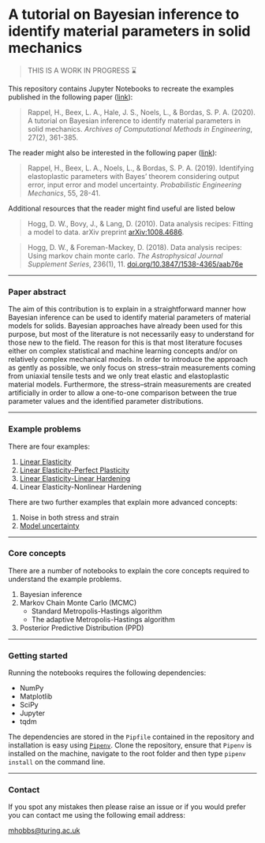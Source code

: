 # A tutorial on Bayesian inference to identify material parameters in solid mechanics

> THIS IS A WORK IN PROGRESS :hourglass:

This repository contains Jupyter Notebooks to recreate the examples published in the following paper ([link](https://doi.org/10.1007/s11831-018-09311-x)):

>Rappel, H., Beex, L. A., Hale, J. S., Noels, L., & Bordas, S. P. A. (2020). A tutorial on Bayesian inference to identify material parameters in solid mechanics. *Archives of Computational Methods in Engineering*, 27(2), 361-385.

The reader might also be interested in the following paper ([link](https://doi.org/10.1016/j.probengmech.2018.08.004)):

>Rappel, H., Beex, L. A., Noels, L., & Bordas, S. P. A. (2019). Identifying elastoplastic parameters with Bayes’ theorem considering output error, input error and model uncertainty. *Probabilistic Engineering Mechanics*, 55, 28-41.

Additional resources that the reader might find useful are listed below

>Hogg, D. W., Bovy, J., & Lang, D. (2010). Data analysis recipes: Fitting a model to data. arXiv preprint [arXiv:1008.4686](https://doi.org/10.48550/arXiv.1008.4686).

>Hogg, D. W., & Foreman-Mackey, D. (2018). Data analysis recipes: Using markov chain monte carlo. *The Astrophysical Journal Supplement Series*, 236(1), 11. [doi.org/10.3847/1538-4365/aab76e](https://doi.org/10.3847/1538-4365/aab76e)

---

### Paper abstract

The aim of this contribution is to explain in a straightforward manner how Bayesian inference can be used to identify material parameters of material models for solids. Bayesian approaches have already been used for this purpose, but most of the literature is not necessarily easy to understand for those new to the field. The reason for this is that most literature focuses either on complex statistical and machine learning concepts and/or on relatively complex mechanical models. In order to introduce the approach as gently as possible, we only focus on stress–strain measurements coming from uniaxial tensile tests and we only treat elastic and elastoplastic material models. Furthermore, the stress–strain measurements are created artificially in order to allow a one-to-one comparison between the true parameter values and the identified parameter distributions.

---

### Example problems

There are four examples:

1) [Linear Elasticity](1_linear_elasticity.ipynb)
2) [Linear Elasticity-Perfect Plasticity](2_linear_elasticity_perfect_plasticity.ipynb)
3) [Linear Elasticity-Linear Hardening](3_linear_elasticity_linear_hardening.ipynb)
4) Linear Elasticity-Nonlinear Hardening

There are two further examples that explain more advanced concepts: 

1) Noise in both stress and strain
2) [Model uncertainty](model_uncertainty.ipynb)

---

### Core concepts

There are a number of notebooks to explain the core concepts required to understand the example problems.

1) Bayesian inference
2) Markov Chain Monte Carlo (MCMC)
    - Standard Metropolis-Hastings algorithm
    - The adaptive Metropolis-Hastings algorithm
3) Posterior Predictive Distribution (PPD)


---

### Getting started

Running the notebooks requires the following dependencies:

- NumPy
- Matplotlib
- SciPy
- Jupyter
- tqdm

The dependencies are stored in the `Pipfile` contained in the repository and installation is easy using [`Pipenv`](https://pipenv.pypa.io/en/latest/). Clone the repository, ensure that `Pipenv` is installed on the machine, navigate to the root folder and then type `pipenv install` on the command line.

---

### Contact

If you spot any mistakes then please raise an issue or if you would prefer you can contact me using the following email address:

mhobbs@turing.ac.uk 


